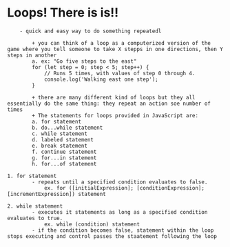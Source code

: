 # Loops! There is is!!
        - quick and easy way to do something repeatedl

            + you can think of a loop as a computerized version of the game where you tell someone to take X stepps in one directions, then Y steps in another
            a. ex: "Go five steps to the east"
            for (let step = 0; step < 5; step++) {
                // Runs 5 times, with values of step 0 through 4.
                console.log('Walking east one step');
            }

            + there are many different kind of loops but they all essentially do the same thing: they repeat an action soe number of times
            + The statements for loops provided in JavaScript are:
            a. for statement
            b. do...while statement
            c. while statement
            d. labeled statement
            e. break statement
            f. continue statement
            g. for...in statement
            h. for...of statement

    1. for statement
            - repeats until a specified condition evaluates to false.
                ex. for ([initialExpression]; [conditionExpression]; [incrementExpression]) statement

    2. while statement
            - executes it statements as long as a specified condition evaluates to true. 
                ex. while (condition) statement
            - if the condition becomes false, statement within the loop stops executing and control passes the staatement following the loop   

[<Back>](https://angeladzodzomenyo.github.io/reading-notes/)